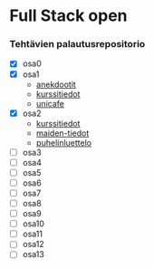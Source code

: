 # Full Stack open

### Tehtävien palautusrepositorio

- [x] osa0
- [x] osa1
    - [anekdootit](osa1/anekdootit)
    - [kurssitiedot](osa1/kurssitiedot)
    - [unicafe](osa1/unicafe)
- [x] osa2
    - [kurssitiedot](osa2/kurssitiedot)
    - [maiden-tiedot](osa2/maiden-tiedot)
    - [puhelinluettelo](osa2/puhelinluettelo)
- [ ] osa3
- [ ] osa4
- [ ] osa5
- [ ] osa6
- [ ] osa7
- [ ] osa8
- [ ] osa9
- [ ] osa10
- [ ] osa11
- [ ] osa12
- [ ] osa13